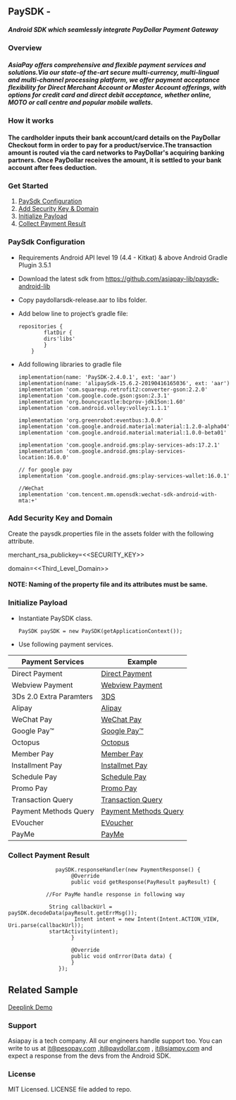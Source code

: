 
## PaySDK -   
##### Android SDK which seamlessly integrate PayDollar Payment Gateway

### Overview

##### AsiaPay offers comprehensive and flexible payment services and solutions.Via our state-of the-art secure multi-currency, multi-lingual and multi-channel processing platform, we offer payment acceptance flexibility for Direct Merchant Account or Master Account offerings, with options for credit card and direct debit acceptance, whether online, MOTO or call centre and popular mobile wallets.

### How it works
#### The cardholder inputs their bank account/card details on the PayDollar Checkout form in order to pay for a product/service.The transaction amount is routed via the card networks to PayDollar's acquiring banking partners. Once PayDollar receives the amount, it is settled to your bank account after fees deduction.

### Get Started

1. [PaySdk Configuration](#paysdk-configuration)
2. [Add Security Key & Domain](#add-security-key-and-domain)
3. [Initialize Payload](#initialize-payload)
4. [Collect Payment Result](#collect-payment-result)

### PaySdk Configuration

*  Requirements
Android API level 19 (4.4 - Kitkat) & above 
Android Gradle Plugin 3.5.1

* Download the latest sdk from https://github.com/asiapay-lib/paysdk-android-lib

*	Copy paydollarsdk-release.aar to libs folder. 

* 	Add below line to project’s gradle file:
	```  
    repositories {
			flatDir {
			dirs'libs'
			} 
        }
	```
	
* Add following libraries to gradle file

	```  
    implementation(name: 'PaySDK-2.4.0.1', ext: 'aar')
    implementation(name: 'alipaySdk-15.6.2-20190416165036', ext: 'aar')
    implementation 'com.squareup.retrofit2:converter-gson:2.2.0'
    implementation 'com.google.code.gson:gson:2.3.1'
    implementation 'org.bouncycastle:bcprov-jdk15on:1.60'
    implementation 'com.android.volley:volley:1.1.1'

    implementation 'org.greenrobot:eventbus:3.0.0'
    implementation 'com.google.android.material:material:1.2.0-alpha04'
    implementation 'com.google.android.material:material:1.0.0-beta01'

    implementation 'com.google.android.gms:play-services-ads:17.2.1'
    implementation 'com.google.android.gms:play-services-location:16.0.0'

    // for google pay
    implementation 'com.google.android.gms:play-services-wallet:16.0.1'

    //WeChat
    implementation 'com.tencent.mm.opensdk:wechat-sdk-android-with-mta:+'
	``` 


### Add Security Key and Domain

Create the paysdk.properties file in the assets folder with the following attribute.

merchant_rsa_publickey=<<SECURITY_KEY>>

domain=<<Third_Level_Domain>>
	

#### NOTE: Naming of the property file and its attributes must be same.

### Initialize Payload

* Instantiate PaySDK class.
	```  
    PaySDK paySDK = new PaySDK(getApplicationContext());
    ```

* Use following payment services.
 

    

Payment Services | Example
--- | --- 
Direct Payment | [Direct Payment](https://github.com/asiapay-lib/paysdk-android-demo/blob/master/DirectPay/README.md)
Webview Payment | [Webview Payment](https://github.com/asiapay-lib/paysdk-android-demo/blob/master/Webview/README.md)
3Ds 2.0 Extra Paramters  | [3DS](https://github.com/asiapay-lib/paysdk-android-demo/blob/master/3DS/README.md)
Alipay  | [Alipay](https://github.com/asiapay-lib/paysdk-android-demo/blob/master/AliPay/README.md)
WeChat Pay  | [WeChat Pay](https://github.com/asiapay-lib/paysdk-android-demo/tree/master/WeChat/README.md)
Google Pay™  | [Google Pay™](https://github.com/asiapay-lib/paysdk-android-demo/tree/master/GooglePay/README.md)
Octopus | [Octopus](https://github.com/asiapay-lib/paysdk-android-demo/tree/master/Octopus)
Member Pay | [Member Pay](https://github.com/asiapay-lib/paysdk-android-demo/blob/master/MemberPay/README.md)
Installment Pay | [Installmet Pay](https://github.com/asiapay-lib/paysdk-android-demo/blob/master/InstallmentPay/README.md)
Schedule Pay | [Schedule Pay](https://github.com/asiapay-lib/paysdk-android-demo/blob/master/SchedulePay/README.md)
Promo Pay | [Promo Pay](https://github.com/asiapay-lib/paysdk-android-demo/blob/master/PromoPay/README.md)
Transaction Query | [Transaction Query](https://github.com/asiapay-lib/paysdk-android-demo/blob/master/TRANSQUERY/README.md)
Payment Methods Query | [Payment Methods Query](https://github.com/asiapay-lib/paysdk-android-demo/tree/master/PayMethod/README.md)
EVoucher | [EVoucher](https://github.com/asiapay-lib/paysdk-android-demo/tree/master/EVoucher)
PayMe | [PayMe](https://github.com/asiapay-lib/paysdk-android-demo/tree/master/PayMe)

### Collect Payment Result

```
               paySDK.responseHandler(new PaymentResponse() {
                    @Override
                    public void getResponse(PayResult payResult) {
		    
		    //For PayMe handle response in following way
		    
		     String callbackUrl = paySDK.decodeData(payResult.getErrMsg());
                     Intent intent = new Intent(Intent.ACTION_VIEW, Uri.parse(callbackUrl));
		     startActivity(intent);
                    }

                    @Override
                    public void onError(Data data) {
                    }
                });
```

## Related Sample
[Deeplink Demo](https://github.com/asiapay-lib/android-deeplink-demo)

### Support
Asiapay is a tech company. All our engineers handle support too. You can write to us at it@pesopay.com ,it@paydollar.com , it@siampy.com and expect a response from the devs from the Android SDK.

### License
MIT Licensed. LICENSE file added to repo.



                
                


